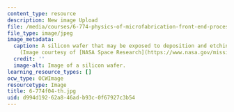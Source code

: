 ```yaml
---
content_type: resource
description: New image Upload
file: /media/courses/6-774-physics-of-microfabrication-front-end-processing-fall-2004/d994d19262a846adb93c0f67927c3b54_6-774f04-th.jpg
file_type: image/jpeg
image_metadata:
  caption: A silicon wafer that may be exposed to deposition and etching processes.
    (Image courtesy of [NASA Space Research](https://www.nasa.gov/mission_pages/station/research/index.html).)
  credit: ''
  image-alt: Image of a silicon wafer.
learning_resource_types: []
ocw_type: OCWImage
resourcetype: Image
title: 6-774f04-th.jpg
uid: d994d192-62a8-46ad-b93c-0f67927c3b54
---
```

